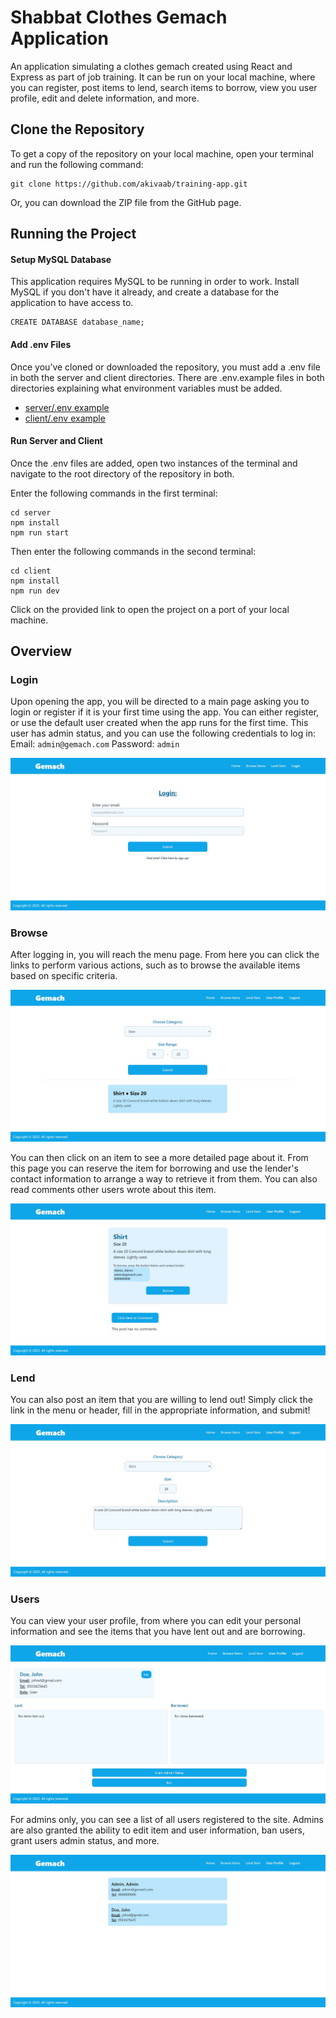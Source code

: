 # Shabbat Clothes Gemach Application

An application simulating a clothes gemach created using React and Express as part of job training. It can be run on your local machine, where you can register, post items to lend, search items to borrow, view you user profile, edit and delete information, and more.

## Clone the Repository

To get a copy of the repository on your local machine, open your terminal and run the following command:

```
git clone https://github.com/akivaab/training-app.git
```

Or, you can download the ZIP file from the GitHub page.

## Running the Project

#### Setup MySQL Database

This application requires MySQL to be running in order to work. Install MySQL if you don't have it already, and create a database for the application to have access to.

```
CREATE DATABASE database_name;
```

#### Add .env Files

Once you’ve cloned or downloaded the repository, you must add a .env file in both the server and client directories. There are .env.example files in both directories explaining what environment variables must be added.

- [server/.env example](server/.env.example)
- [client/.env example](client/.env.example)

#### Run Server and Client

Once the .env files are added, open two instances of the terminal and navigate to the root directory of the repository in both.

Enter the following commands in the first terminal:

```
cd server
npm install
npm run start
```

Then enter the following commands in the second terminal:

```
cd client
npm install
npm run dev
```

Click on the provided link to open the project on a port of your local machine.

## Overview

### Login

Upon opening the app, you will be directed to a main page asking you to login or register if it is your first time using the app. You can either register, or use the default user created when the app runs for the first time. This user has admin status, and you can use the following credentials to log in:
Email: `admin@gemach.com`
Password: `admin`

![Screenshot of the login screen.](client/img/login.jpeg)

### Browse

After logging in, you will reach the menu page. From here you can click the links to perform various actions, such as to browse the available items based on specific criteria.

![Screenshot of the page where you can browse and search for items.](client/img/browse_items.jpeg)

You can then click on an item to see a more detailed page about it. From this page you can reserve the item for borrowing and use the lender's contact information to arrange a way to retrieve it from them. You can also read comments other users wrote about this item.

![Screenshot of the page where you can browse and search for items.](client/img/item.jpeg)

### Lend

You can also post an item that you are willing to lend out! Simply click the link in the menu or header, fill in the appropriate information, and submit!

![Screenshot of the page where you can lend an item.](client/img/lend_item.jpeg)

### Users

You can view your user profile, from where you can edit your personal information and see the items that you have lent out and are borrowing.

![Screenshot of the page where you can see your user profile.](client/img/user.jpeg)

For admins only, you can see a list of all users registered to the site. Admins are also granted the ability to edit item and user information, ban users, grant users admin status, and more.

![Screenshot of the page where you can see the user list.](client/img/user_list.jpeg)
